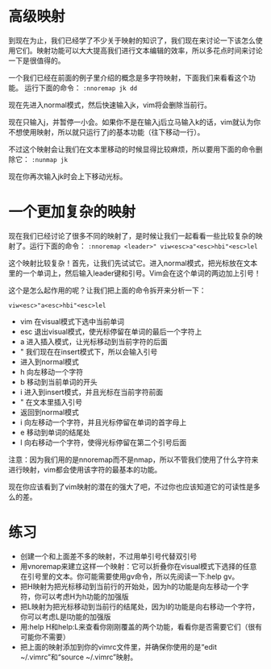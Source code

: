 # 高级映射

到现在为止，我们已经学了不少关于映射的知识了，我们现在来讨论一下该怎么使用它们。映射功能可以大大提高我们进行文本编辑的效率，所以多花点时间来讨论一下是很值得的。

一个我们已经在前面的例子里介绍的概念是多字符映射，下面我们来看看这个功能。
运行下面的命令：
`:nnoremap jk dd`

现在先进入normal模式，然后快速输入jk，vim将会删除当前行。

现在只输入j，并暂停一小会。如果你不是在输入j后立马输入k的话，vim就认为你不想使用映射，所以就只运行了j的基本功能（往下移动一行）。

不过这个映射会让我们在文本里移动的时候显得比较麻烦，所以要用下面的命令删除它：
`:nunmap jk`

现在你再次输入jk时会上下移动光标。
     
# 一个更加复杂的映射

现在我们已经讨论了很多不同的映射了，是时候让我们一起看看一些比较复杂的映射了。运行下面的命令：
`:nnoremap <leader>" viw<esc>a"<esc>hbi"<esc>lel`

这个映射比较复杂！首先，让我们先试试它。进入normal模式，把光标放在文本里的一个单词上，然后输入leader键和引号。Vim会在这个单词的两边加上引号！

这个是怎么起作用的呢？让我们把上面的命令拆开来分析一下：

`viw<esc>"a<esc>hbi"<esc>lel`

- vim     在visual模式下选中当前单词
- esc     退出visual模式，使光标停留在单词的最后一个字符上
- a        进入插入模式，让光标移动到当前字符的后面
- "         我们现在在insert模式下，所以会输入引号
- <esc> 进入到normal模式
- h         向左移动一个字符
- b         移动到当前单词的开头
- i          进入到insert模式，并且光标在当前字符前面
- "          在文本里插入引号
- <esc>  返回到normal模式
- i          向左移动一个字符，并且光标停留在单词的首字母上
- e          移动到单词的结尾处
- l          向右移动一个字符，使得光标停留在第二个引号后面

注意：因为我们用的是nnoremap而不是nmap，所以不管我们使用了什么字符来进行映射，vim都会使用该字符的最基本的功能。

现在你应该看到了vim映射的潜在的强大了吧，不过你也应该知道它的可读性是多么的差。

# 练习

- 创建一个和上面差不多的映射，不过用单引号代替双引号
- 用vnoremap来建立这样一个映射：它可以折叠你在visual模式下选择的任意在引号里的文本。你可能需要使用gv命令，所以先阅读一下:help gv。
 - 把H映射为把光标移动到当前行的开始处，因为h的功能是向左移动一个字符，你可以考虑H为h功能的加强版
 - 把L映射为把光标移动到当前行的结尾处，因为l的功能是向右移动一个字符，你可以考虑L是l功能的加强版
- 用:help H和help:L来查看你刚刚覆盖的两个功能，看看你是否需要它们（很有可能你不需要）
- 把上面的映射添加到你的vimrc文件里，并确保你使用的是“edit ~/.vimrc”和“source ~/.vimrc”映射。
